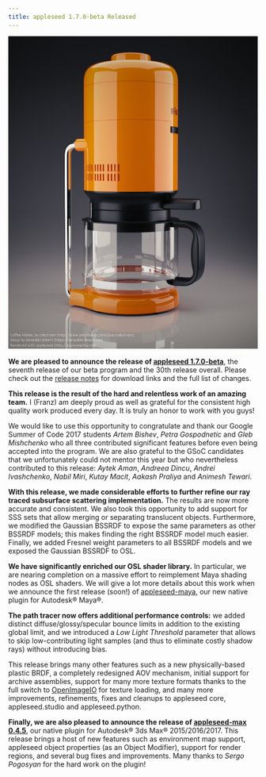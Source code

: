 ```yaml
---
title: appleseed 1.7.0-beta Released
---
```


![New physically-based plastic BRDF<br>(Coffee Maker by Blend Swap user [cekuhnen](http://www.blendswap.com/user/cekuhnen))](/img/renders/coffeemaker.jpg)

**We are pleased to announce the release of [appleseed 1.7.0-beta](https://github.com/appleseedhq/appleseed/releases/tag/1.7.0-beta)**, the seventh release of our beta program and the 30th release overall. Please check out the [release notes](https://github.com/appleseedhq/appleseed/releases/tag/1.7.0-beta) for download links and the full list of changes.

**This release is the result of the hard and relentless work of an amazing team.** I (Franz) am deeply proud as well as grateful for the consistent high quality work produced every day. It is truly an honor to work with you guys!

We would like to use this opportunity to congratulate and thank our Google Summer of Code 2017 students *Artem Bishev*, *Petra Gospodnetic* and *Gleb Mishchenko* who all three contributed significant features before even being accepted into the program. We are also grateful to the GSoC candidates that we unfortunately could not mentor this year but who nevertheless contributed to this release: *Aytek Aman*, *Andreea Dincu*, *Andrei Ivashchenko*, *Nabil Miri*, *Kutay Macit*, *Aakash Praliya* and *Animesh Tewari*.

**With this release, we made considerable efforts to further refine our ray traced subsurface scattering implementation.** The results are now more accurate and consistent. We also took this opportunity to add support for SSS sets that allow merging or separating translucent objects. Furthermore, we modified the Gaussian BSSRDF to expose the same parameters as other BSSRDF models; this makes finding the right BSSRDF model much easier. Finally, we added Fresnel weight parameters to all BSSRDF models and we exposed the Gaussian BSSRDF to OSL.

**We have significantly enriched our OSL shader library.** In particular, we are nearing completion on a massive effort to reimplement Maya shading nodes as OSL shaders. We will give a lot more details about this work when we announce the first release (soon!) of [appleseed-maya](https://github.com/appleseedhq/appleseed-maya), our new native plugin for Autodesk® Maya®.

**The path tracer now offers additional performance controls:** we added distinct diffuse/glossy/specular bounce limits in addition to the existing global limit, and we introduced a *Low Light Threshold* parameter that allows to skip low-contributing light samples (and thus to eliminate costly shadow rays) without introducing bias.

This release brings many other features such as a new physically-based plastic BRDF, a completely redesigned AOV mechanism, initial support for archive assemblies, support for many more texture formats thanks to the full switch to [OpenImageIO](https://github.com/OpenImageIO/oiio) for texture loading, and many more improvements, refinements, fixes and cleanups to appleseed core, appleseed.studio and appleseed.python.

**Finally, we are also pleased to announce the release of [appleseed-max 0.4.5](https://github.com/appleseedhq/appleseed-max/releases/tag/0.4.5-beta)**, our native plugin for Autodesk® 3ds Max® 2015/2016/2017. This release brings a host of new features such as environment map support, appleseed object properties (as an Object Modifier), support for render regions, and several bug fixes and improvements. Many thanks to *Sergo Pogosyan* for the hard work on the plugin!
